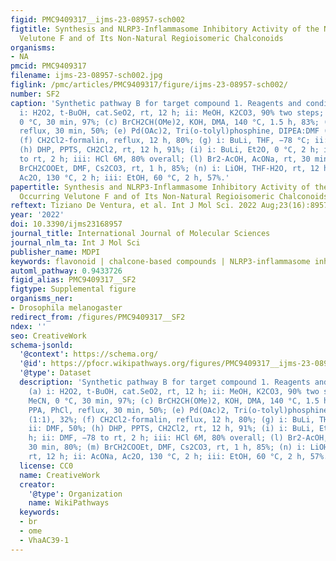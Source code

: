 ```yaml
---
figid: PMC9409317__ijms-23-08957-sch002
figtitle: Synthesis and NLRP3-Inflammasome Inhibitory Activity of the Naturally Occurring
  Velutone F and of Its Non-Natural Regioisomeric Chalconoids
organisms:
- NA
pmcid: PMC9409317
filename: ijms-23-08957-sch002.jpg
figlink: /pmc/articles/PMC9409317/figure/ijms-23-08957-sch002/
number: SF2
caption: 'Synthetic pathway B for target compound 1. Reagents and conditions: (a)
  i: H2O2, t-BuOH, cat.SeO2, rt, 12 h; ii: MeOH, K2CO3, 90% two steps; (b) NBS, MeCN,
  0 °C, 30 min, 97%; (c) BrCH2CH(OMe)2, KOH, DMA, 140 °C, 1.5 h, 83%; (d) PPA, PhCl,
  reflux, 30 min, 50%; (e) Pd(OAc)2, Tri(o-tolyl)phosphine, DIPEA:DMF (1:1), 32%;
  (f) CH2Cl2-formalin, reflux, 12 h, 80%; (g) i: BuLi, THF, −78 °C; ii: DMF, 50%;
  (h) DHP, PPTS, CH2Cl2, rt, 12 h, 91%; (i) i: BuLi, Et2O, 0 °C, 2 h; ii: DMF, −78
  to rt, 2 h; iii: HCl 6M, 80% overall; (l) Br2-AcOH, AcONa, rt, 30 min, 80%; (m)
  BrCH2COOEt, DMF, Cs2CO3, rt, 1 h, 85%; (n) i: LiOH, THF-H2O, rt, 12 h; ii: AcONa,
  Ac2O, 130 °C, 2 h; iii: EtOH, 60 °C, 2 h, 57%.'
papertitle: Synthesis and NLRP3-Inflammasome Inhibitory Activity of the Naturally
  Occurring Velutone F and of Its Non-Natural Regioisomeric Chalconoids.
reftext: Tiziano De Ventura, et al. Int J Mol Sci. 2022 Aug;23(16):8957.
year: '2022'
doi: 10.3390/ijms23168957
journal_title: International Journal of Molecular Sciences
journal_nlm_ta: Int J Mol Sci
publisher_name: MDPI
keywords: flavonoid | chalcone-based compounds | NLRP3-inflammasome inhibitors
automl_pathway: 0.9433726
figid_alias: PMC9409317__SF2
figtype: Supplemental figure
organisms_ner:
- Drosophila melanogaster
redirect_from: /figures/PMC9409317__SF2
ndex: ''
seo: CreativeWork
schema-jsonld:
  '@context': https://schema.org/
  '@id': https://pfocr.wikipathways.org/figures/PMC9409317__ijms-23-08957-sch002.html
  '@type': Dataset
  description: 'Synthetic pathway B for target compound 1. Reagents and conditions:
    (a) i: H2O2, t-BuOH, cat.SeO2, rt, 12 h; ii: MeOH, K2CO3, 90% two steps; (b) NBS,
    MeCN, 0 °C, 30 min, 97%; (c) BrCH2CH(OMe)2, KOH, DMA, 140 °C, 1.5 h, 83%; (d)
    PPA, PhCl, reflux, 30 min, 50%; (e) Pd(OAc)2, Tri(o-tolyl)phosphine, DIPEA:DMF
    (1:1), 32%; (f) CH2Cl2-formalin, reflux, 12 h, 80%; (g) i: BuLi, THF, −78 °C;
    ii: DMF, 50%; (h) DHP, PPTS, CH2Cl2, rt, 12 h, 91%; (i) i: BuLi, Et2O, 0 °C, 2
    h; ii: DMF, −78 to rt, 2 h; iii: HCl 6M, 80% overall; (l) Br2-AcOH, AcONa, rt,
    30 min, 80%; (m) BrCH2COOEt, DMF, Cs2CO3, rt, 1 h, 85%; (n) i: LiOH, THF-H2O,
    rt, 12 h; ii: AcONa, Ac2O, 130 °C, 2 h; iii: EtOH, 60 °C, 2 h, 57%.'
  license: CC0
  name: CreativeWork
  creator:
    '@type': Organization
    name: WikiPathways
  keywords:
  - br
  - ome
  - VhaAC39-1
---
```

